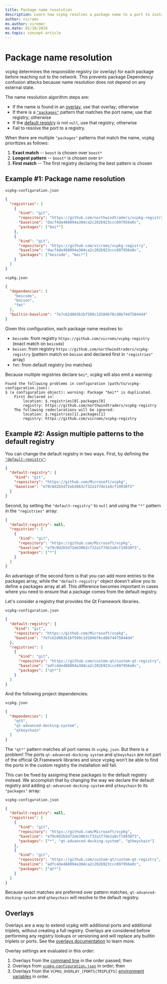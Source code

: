 ```yaml
---
title: Package name resolution
description: Learn how vcpkg resolves a package name to a port to install.
author: vicroms
ms.author: viromer
ms.date: 01/10/2024
ms.topic: concept-article
---
```

# Package name resolution

vcpkg determines the responsible registry (or overlay) for each package before
reaching out to the network. This prevents package Dependency confusion attacks
because name resolution does not depend on any external state.

The name resolution algorithm steps are:

- If the name is found in an [overlay](#overlays), use that overlay; otherwise
- If there is a
  [`"packages"`](../reference/vcpkg-configuration-json.md#registry-packages)
  pattern that matches the port name, use that registry; otherwise
- If the [default
  registry](../reference/vcpkg-configuration-json.md#default-registry) is not
  `null`, use that registry; otherwise
- Fail to resolve the port to a registry.

When there are multiple `"packages"` patterns that match the name, vcpkg
prioritizes as follows:

1. **Exact match** -- `boost` is chosen over `boost*`
2. **Longest pattern** -- `boost*` is chosen over `b*`
3. **First match** -- The first registry declaring the best pattern is chosen

## Example #1: Package name resolution

`vcpkg-configuration.json`
```json
{
  "registries": [
    {
      "kind": "git",
      "repository": "https://github.com/northwindtraders/vcpkg-registry",
      "baseline": "dacf4de488094a384ca2c202b923ccc097956e0c",
      "packages": ["bei*"]
    },
    {
      "kind": "git",
      "repository": "https://github.com/vicroms/vcpkg-registry",
      "baseline": "dacf4de488094a384ca2c202b923ccc097956e0c",
      "packages": ["beicode", "bei*"]
    }
  ]
}
```

`vcpkg.json`

```json
{
  "dependencies": [ 
    "beicode", 
    "beison",
    "fmt"
  ],
  "builtin-baseline": "7e7c62d863b1bf599c1d104b76cd8b74475844d4"
}
```

Given this configuration, each package name resolves to:

* `beicode`: from registry `https://github.com/vicroms/vcpkg-registry` (exact
  match on `beicode`)
* `beison`: from registry `https://github.com/northwindtraders/vcpkg-registry`
  (pattern match on `beison` and declared first in `"registries"` array)
* `fmt`: from default registry (no matches)

Because multiple registries declare `bei*`, vcpkg will also emit a warning:

```Console
Found the following problems in configuration (path/to/vcpkg-configuration.json):
$ (a configuration object): warning: Package "bei*" is duplicated.
    First declared in:
        location: $.registries[0].packages[0]
        registry: https://github.com/northwindtraders/vcpkg-registry
    The following redeclarations will be ignored:
        location: $.registries[1].packages[1]
        registry: https://github.com/vicroms/vcpkg-registry
```

## Example #2: Assign multiple patterns to the default registry

You can change the default registry in two ways. First, by defining the
[`"default-registry"`](../reference/vcpkg-configuration-json.md#default-registry):

```json
{
  "default-registry": {
    "kind": "git",
    "repository": "https://github.com/Microsoft/vcpkg",
    "baseline": "e79c0d2b5d72eb3063cf32a1f7de1a9cf19930f3"
  }
}
```

Second, by setting the `"default-registry"` to `null` and using the `"*"`
pattern in the `"registries"` array:

```json
{
  "default-registry": null,
  "registries": [
    {
      "kind": "git",
      "repository": "https://github.com/Microsoft/vcpkg",
      "baseline": "e79c0d2b5d72eb3063cf32a1f7de1a9cf19930f3",
      "packages": ["*"]
    }
  ]
}
```

An advantage of the second form is that you can add more entries to the packages
array, while the `"default-registry"` object doesn't allow you to define a
packages array at all. This difference becomes important in cases where you need
to ensure that a package comes from the default registry.

Let's consider a registry that provides the Qt Framework libraries.

`vcpkg-configuration.json`

```json
{
  "default-registry": {
    "kind": "git",
    "repository": "https://github.com/Microsoft/vcpkg",
    "baseline": "7e7c62d863b1bf599c1d104b76cd8b74475844d4"
  },
  "registries": [
    {
      "kind": "git",
      "repository": "https://github.com/custom-qt/custom-qt-registry",
      "baseline": "adfc4de488094a384ca2c202b923ccc097956e0c",
      "packages": ["qt*"]
    }
  ]
}
```

And the following project dependencies:

`vcpkg.json`
```json
{
  "dependencies": [ 
    "qt5", 
    "qt-advanced-docking-system", 
    "qtkeychain" 
  ]
}
```

The `"qt*"` pattern matches all port names in `vcpkg.json`. But there is a
problem! The ports `qt-advanced-docking-system` and `qtkeychain` are not part of
the official Qt Framework libraries and since vcpkg won't be able to find the
ports in the custom registry the installation will fail.

This can be fixed by assigning these packages to the default registry instead.
We accomplish that by changing the way we declare the default registry and
adding `qt-advanced-docking-system` and `qtkeychain` to its `"packages"` array:

`vcpkg-configuration.json`

```json
{
  "default-registry": null,
  "registries": [
    {
      "kind": "git",
      "repository": "https://github.com/Microsoft/vcpkg",
      "baseline": "e79c0d2b5d72eb3063cf32a1f7de1a9cf19930f3",
      "packages": ["*", "qt-advanced-docking-system", "qtkeychain"]
    },
    {
      "kind": "git",
      "repository": "https://github.com/custom-qt/custom-qt-registry",
      "baseline": "adfc4de488094a384ca2c202b923ccc097956e0c",
      "packages": ["qt*"]
    }
  ]
}
```

Because exact matches are preferred over pattern matches,
`qt-advanced-docking-system` and `qtkeychain` will resolve to the default
registry.

## <a name="overlays"></a> Overlays

Overlays are a way to extend vcpkg with additional ports and additional
triplets, without creating a full registry. Overlays are considered before
performing any registry lookups or versioning and will replace any builtin
triplets or ports. See the [overlays
documentation](../concepts/overlay-ports.md) to learn more.

Overlay settings are evaluated in this order:

1. Overlays from the [command line](../commands/common-options.md#overlay-ports)
   in the order passed; then
2. Overlays from
   [`vcpkg-configuration.json`](../reference/vcpkg-configuration-json.md#overlay-ports)
   in order; then
3. Overlays from the `VCPKG_OVERLAY_[PORTS|TRIPLETS]` [environment
   variables](../users/config-environment.md#vcpkg_overlay_ports) in order.
